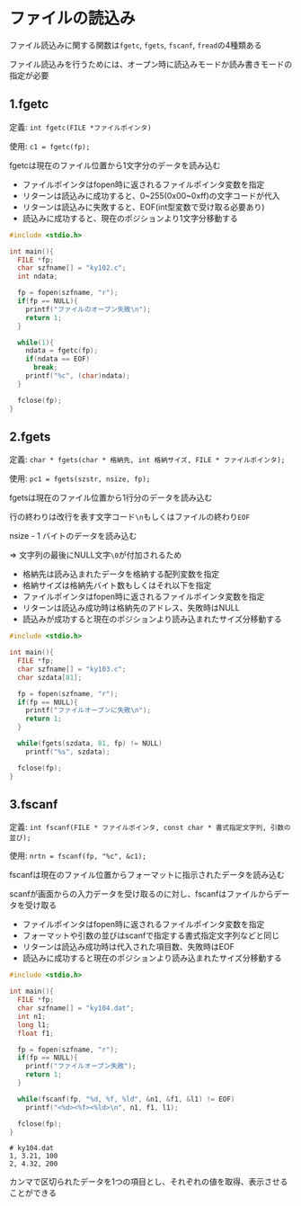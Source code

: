 # ファイルの読込み
ファイル読込みに関する関数は`fgetc`, `fgets`, `fscanf`, `fread`の4種類ある

ファイル読込みを行うためには、オープン時に読込みモードか読み書きモードの指定が必要

## 1.fgetc
定義: `int fgetc(FILE *ファイルポインタ)`

使用: `c1 = fgetc(fp);`

fgetcは現在のファイル位置から1文字分のデータを読み込む

- ファイルポインタはfopen時に返されるファイルポインタ変数を指定
- リターンは読込みに成功すると、0~255(0x00~0xff)の文字コードが代入
- リターンは読込みに失敗すると、EOF(int型変数で受け取る必要あり)
- 読込みに成功すると、現在のポジションより1文字分移動する

```c
#include <stdio.h>

int main(){
  FILE *fp;
  char szfname[] = "ky102.c";
  int ndata;

  fp = fopen(szfname, "r");
  if(fp == NULL){
    printf("ファイルのオープン失敗\n");
    return 1;
  }

  while(1){
    ndata = fgetc(fp);
    if(ndata == EOF)
      break;
    printf("%c", (char)ndata);
  }

  fclose(fp);
}
```

## 2.fgets
定義: `char * fgets(char * 格納先, int 格納サイズ, FILE * ファイルポインタ);`

使用: `pc1 = fgets(szstr, nsize, fp);`

fgetsは現在のファイル位置から1行分のデータを読み込む

行の終わりは改行を表す文字コード`\n`もしくはファイルの終わり`EOF`

nsize - 1 バイトのデータを読み込む

=> 文字列の最後にNULL文字`\0`が付加されるため

- 格納先は読み込まれたデータを格納する配列変数を指定
- 格納サイズは格納先バイト数もしくはそれ以下を指定
- ファイルポインタはfopen時に返されるファイルポインタ変数を指定
- リターンは読込み成功時は格納先のアドレス、失敗時はNULL
- 読込みが成功すると現在のポジションより読み込まれたサイズ分移動する

```c
#include <stdio.h>

int main(){
  FILE *fp;
  char szfname[] = "ky103.c";
  char szdata[81];

  fp = fopen(szfname, "r");
  if(fp == NULL){
    printf("ファイルオープンに失敗\n");
    return 1;
  }

  while(fgets(szdata, 81, fp) != NULL)
    printf("%s", szdata);

  fclose(fp);
}
```

## 3.fscanf
定義: `int fscanf(FILE * ファイルポインタ, const char * 書式指定文字列, 引数の並び);`

使用: `nrtn = fscanf(fp, "%c", &c1);`

fscanfは現在のファイル位置からフォーマットに指示されたデータを読み込む

scanfが画面からの入力データを受け取るのに対し、fscanfはファイルからデータを受け取る

- ファイルポインタはfopen時に返されるファイルポインタ変数を指定
- フォーマットや引数の並びはscanfで指定する書式指定文字列などと同じ
- リターンは読込み成功時は代入された項目数、失敗時はEOF
- 読込みに成功すると現在のポジションより読み込まれたサイズ分移動する

```c
#include <stdio.h>

int main(){
  FILE *fp;
  char szfname[] = "ky104.dat";
  int n1;
  long l1;
  float f1;

  fp = fopen(szfname, "r");
  if(fp == NULL){
    printf("ファイルオープン失敗");
    return 1;
  }

  while(fscanf(fp, "%d, %f, %ld", &n1, &f1, &l1) != EOF)
    printf("<%d><%f><%ld>\n", n1, f1, l1);

  fclose(fp);
}
```
```
# ky104.dat
1, 3.21, 100
2, 4.32, 200
```
カンマで区切られたデータを1つの項目とし、それぞれの値を取得、表示させることができる

